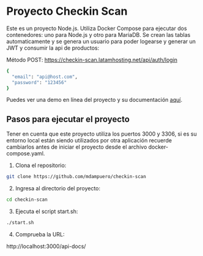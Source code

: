 # Proyecto Checkin Scan

Este es un proyecto Node.js. Utiliza Docker Compose para ejecutar dos contenedores: uno para Node.js y otro para MariaDB. Se crean las tablas automaticamente y se genera un usuario para poder logearse y generar un JWT y consumir la api de productos:

Método POST: https://checkin-scan.latamhosting.net/api/auth/login
```bash
{
  "email": "api@host.com",
  "password": "123456"
}
```

Puedes ver una demo en línea del proyecto y su documentación [aquí](https://checkin-scan.latamhosting.net/api-docs/). 


## Pasos para ejecutar el proyecto

Tener en cuenta que este proyecto utiliza los puertos 3000 y 3306, si es su entorno local están siendo utilizados por otra aplicación recuerde cambiarlos antes de iniciar el proyecto desde el archivo docker-compose.yaml.

1. Clona el repositorio:

```bash
git clone https://github.com/mdampuero/checkin-scan
```
2. Ingresa al directorio del proyecto:

```bash
cd checkin-scan
```
3. Ejecuta el script start.sh:

```bash
./start.sh
```
4. Comprueba la URL:

http://localhost:3000/api-docs/

